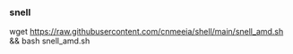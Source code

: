 ### snell

wget https://raw.githubusercontent.com/cnmeeia/shell/main/snell_amd.sh && bash snell_amd.sh
